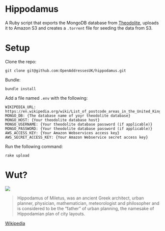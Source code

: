 # Hippodamus

A Ruby script that exports the MongoDB database from [Theodolite](https://github.com/OpenAddressesUK/theodolite), uploads it to Amazon S3 and creates a `.torrent` file for seeding the data from S3.

# Setup

Clone the repo:

`git clone git@github.com:OpenAddressesUK/hippodamus.git`

Bundle:

`bundle install`

Add a file named `.env` with the following:

```
WIKIPEDIA_URL: https://en.wikipedia.org/wiki/List_of_postcode_areas_in_the_United_Kingdom
MONGO_DB: {The database name of yoyr theodolite database}
MONGO_HOST: {Your theodolite database host}
MONGO_USERNAME: {Your theodolite database password (if applicable)}
MONGO_PASSWORD: {Your theodolite database password (if applicable)}
AWS_ACCESS_KEY: {Your Amazon Webservices access key}
AWS_SECRET_ACCESS_KEY: {Your Amazon Webservice secret access key}
```

Run the following command:

`rake upload`

# Wut?

![](http://www.003022710.net/pimages/themistokles.jpg)

> Hippodamus of Miletus, was an ancient Greek architect, urban planner, physician, mathematician, meteorologist and philosopher and is considered to be the “father” of urban planning, the namesake of Hippodamian plan of city layouts.

[Wikipedia](https://en.wikipedia.org/wiki/Hippodamus_of_Miletus)
